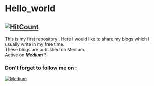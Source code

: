 # Hello_world 
[![HitCount](http://hits.dwyl.io/srvkmr130/srvkmr130/hello_world.svg)](http://hits.dwyl.io/srvkmr130/srvkmr130/hello_world)
---
This is my first repository . 
Here I would like to share my blogs which I usually write in my free time.  
These blogs are published on Medium.  
Active on **_Medium_** ?
### Don't forget to follow me on :
[![Medium](https://img.shields.io/badge/Follow-Medium-lightgreen.svg)](https://medium.com/@srvkmr130)
